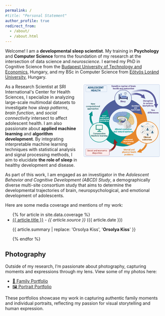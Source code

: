 ```yaml
---
permalink: /
#title: "Personal Statement"
author_profile: true
redirect_from: 
  - /about/
  - /about.html
---
```


Welcome! I am a **developmental sleep scientist**. My training in **Psychology** and **Computer Science** forms the foundation of my research at the intersection of data science and *neuroscience*. I earned my PhD in Cognitive Science from the [Budapest University of Technology and Economics](https://www.bme.hu/?language=en), Hungary, and my BSc in Computer Science from [Eötvös Loránd University](https://www.elte.hu/en/), Hungary.

<img src="/images/testament.png" alt="Orsolya Kiss" style="width: 250px; float: right; margin-left: 20px; margin-bottom: 10px;">

As a Research Scientist at SRI International's Center for Health Sciences, I specialize in analyzing large-scale multimodal datasets to investigate how *sleep patterns*, *brain function*, and *social connectivity* intersect to affect adolescent health. I am also passionate about **applied machine learning** and **algorithm development**. By integrating interpretable machine learning techniques with statistical analysis and signal processing methods, I aim to elucidate **the role of sleep**  in healthy development and disease. 

As part of this work, I am engaged as an investigator in the *Adolescent Behavior and Cognitive Development (ABCD) Study*, a demographically diverse multi-site consortium study that aims to determine the developmental trajectories of brain, neuropsychological, and emotional development of adolescents. 

Here are some media coverage and mentions of my work:

<ul>
  {% for article in site.data.coverage %}
    <li>
      <a href="{{ article.url }}">{{ article.title }}</a> - <em>{{ article.source }}</em> ({{ article.date }})
      <p>{{ article.summary | replace: 'Orsolya Kiss', '<strong>Orsolya Kiss</strong>' }}</p>
    </li>
  {% endfor %}
</ul>


<h2>Photography</h2>

<p>Outside of my research, I’m passionate about photography, capturing moments and expressions through my lens. View some of my photos here:</p>

<ul>
  <li><a href="https://photos.app.goo.gl/Kz77oHtinwTNs7DU8" target="_blank">📸 Family Portfolio</a></li>
  <li><a href="https://photos.app.goo.gl/6YAGKW1Wz6oiLtmq7" target="_blank">🖼️ Portrait Portfolio</a></li>
</ul>

<p>These portfolios showcase my work in capturing authentic family moments and individual portraits, reflecting my passion for visual storytelling and human expression.</p>

